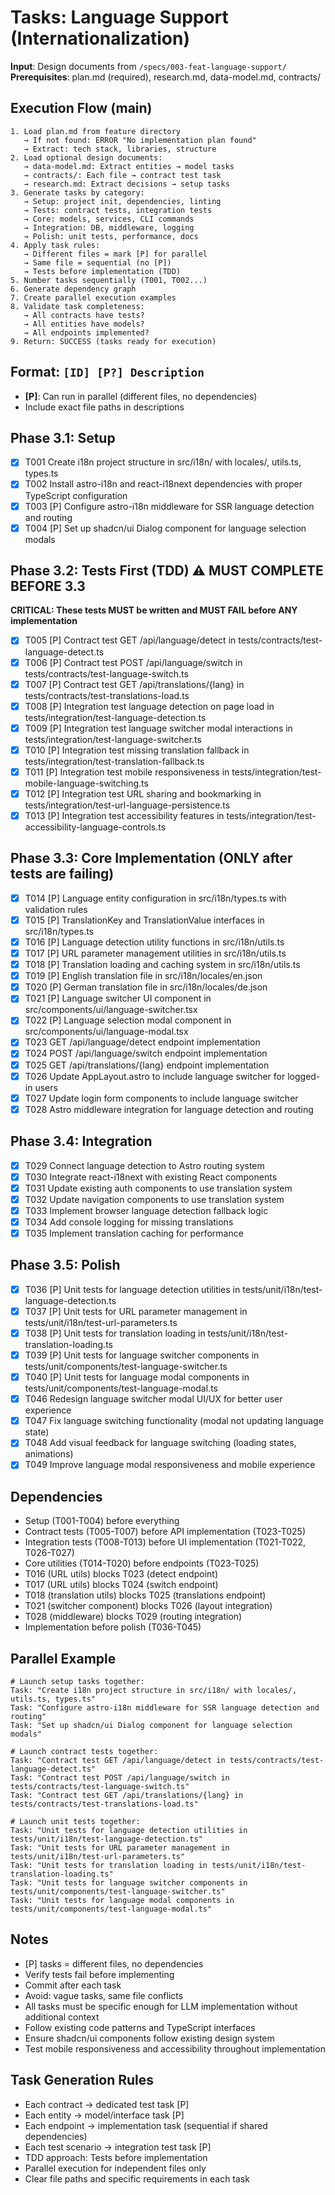 # Tasks: Language Support (Internationalization)

**Input**: Design documents from `/specs/003-feat-language-support/`
**Prerequisites**: plan.md (required), research.md, data-model.md, contracts/

## Execution Flow (main)
```
1. Load plan.md from feature directory
   → If not found: ERROR "No implementation plan found"
   → Extract: tech stack, libraries, structure
2. Load optional design documents:
   → data-model.md: Extract entities → model tasks
   → contracts/: Each file → contract test task
   → research.md: Extract decisions → setup tasks
3. Generate tasks by category:
   → Setup: project init, dependencies, linting
   → Tests: contract tests, integration tests
   → Core: models, services, CLI commands
   → Integration: DB, middleware, logging
   → Polish: unit tests, performance, docs
4. Apply task rules:
   → Different files = mark [P] for parallel
   → Same file = sequential (no [P])
   → Tests before implementation (TDD)
5. Number tasks sequentially (T001, T002...)
6. Generate dependency graph
7. Create parallel execution examples
8. Validate task completeness:
   → All contracts have tests?
   → All entities have models?
   → All endpoints implemented?
9. Return: SUCCESS (tasks ready for execution)
```

## Format: `[ID] [P?] Description`
- **[P]**: Can run in parallel (different files, no dependencies)
- Include exact file paths in descriptions

## Phase 3.1: Setup
- [x] T001 Create i18n project structure in src/i18n/ with locales/, utils.ts, types.ts
- [x] T002 Install astro-i18n and react-i18next dependencies with proper TypeScript configuration
- [x] T003 [P] Configure astro-i18n middleware for SSR language detection and routing
- [x] T004 [P] Set up shadcn/ui Dialog component for language selection modals

## Phase 3.2: Tests First (TDD) ⚠️ MUST COMPLETE BEFORE 3.3
**CRITICAL: These tests MUST be written and MUST FAIL before ANY implementation**
- [x] T005 [P] Contract test GET /api/language/detect in tests/contracts/test-language-detect.ts
- [x] T006 [P] Contract test POST /api/language/switch in tests/contracts/test-language-switch.ts
- [x] T007 [P] Contract test GET /api/translations/{lang} in tests/contracts/test-translations-load.ts
- [x] T008 [P] Integration test language detection on page load in tests/integration/test-language-detection.ts
- [x] T009 [P] Integration test language switcher modal interactions in tests/integration/test-language-switcher.ts
- [x] T010 [P] Integration test missing translation fallback in tests/integration/test-translation-fallback.ts
- [x] T011 [P] Integration test mobile responsiveness in tests/integration/test-mobile-language-switching.ts
- [x] T012 [P] Integration test URL sharing and bookmarking in tests/integration/test-url-language-persistence.ts
- [x] T013 [P] Integration test accessibility features in tests/integration/test-accessibility-language-controls.ts

## Phase 3.3: Core Implementation (ONLY after tests are failing)
- [x] T014 [P] Language entity configuration in src/i18n/types.ts with validation rules
- [x] T015 [P] TranslationKey and TranslationValue interfaces in src/i18n/types.ts
- [x] T016 [P] Language detection utility functions in src/i18n/utils.ts
- [x] T017 [P] URL parameter management utilities in src/i18n/utils.ts
- [x] T018 [P] Translation loading and caching system in src/i18n/utils.ts
- [x] T019 [P] English translation file in src/i18n/locales/en.json
- [x] T020 [P] German translation file in src/i18n/locales/de.json
- [x] T021 [P] Language switcher UI component in src/components/ui/language-switcher.tsx
- [x] T022 [P] Language selection modal component in src/components/ui/language-modal.tsx
- [x] T023 GET /api/language/detect endpoint implementation
- [x] T024 POST /api/language/switch endpoint implementation
- [x] T025 GET /api/translations/{lang} endpoint implementation
- [x] T026 Update AppLayout.astro to include language switcher for logged-in users
- [x] T027 Update login form components to include language switcher
- [x] T028 Astro middleware integration for language detection and routing

## Phase 3.4: Integration
- [x] T029 Connect language detection to Astro routing system
- [x] T030 Integrate react-i18next with existing React components
- [x] T031 Update existing auth components to use translation system
- [x] T032 Update navigation components to use translation system
- [x] T033 Implement browser language detection fallback logic
- [x] T034 Add console logging for missing translations
- [x] T035 Implement translation caching for performance

## Phase 3.5: Polish
- [x] T036 [P] Unit tests for language detection utilities in tests/unit/i18n/test-language-detection.ts
- [x] T037 [P] Unit tests for URL parameter management in tests/unit/i18n/test-url-parameters.ts
- [x] T038 [P] Unit tests for translation loading in tests/unit/i18n/test-translation-loading.ts
- [x] T039 [P] Unit tests for language switcher components in tests/unit/components/test-language-switcher.ts
- [x] T040 [P] Unit tests for language modal components in tests/unit/components/test-language-modal.ts
- [x] T046 Redesign language switcher modal UI/UX for better user experience
- [x] T047 Fix language switching functionality (modal not updating language state)
- [x] T048 Add visual feedback for language switching (loading states, animations)
- [x] T049 Improve language modal responsiveness and mobile experience

## Dependencies
- Setup (T001-T004) before everything
- Contract tests (T005-T007) before API implementation (T023-T025)
- Integration tests (T008-T013) before UI implementation (T021-T022, T026-T027)
- Core utilities (T014-T020) before endpoints (T023-T025)
- T016 (URL utils) blocks T023 (detect endpoint)
- T017 (URL utils) blocks T024 (switch endpoint)
- T018 (translation utils) blocks T025 (translations endpoint)
- T021 (switcher component) blocks T026 (layout integration)
- T028 (middleware) blocks T029 (routing integration)
- Implementation before polish (T036-T045)

## Parallel Example
```
# Launch setup tasks together:
Task: "Create i18n project structure in src/i18n/ with locales/, utils.ts, types.ts"
Task: "Configure astro-i18n middleware for SSR language detection and routing"
Task: "Set up shadcn/ui Dialog component for language selection modals"

# Launch contract tests together:
Task: "Contract test GET /api/language/detect in tests/contracts/test-language-detect.ts"
Task: "Contract test POST /api/language/switch in tests/contracts/test-language-switch.ts"
Task: "Contract test GET /api/translations/{lang} in tests/contracts/test-translations-load.ts"

# Launch unit tests together:
Task: "Unit tests for language detection utilities in tests/unit/i18n/test-language-detection.ts"
Task: "Unit tests for URL parameter management in tests/unit/i18n/test-url-parameters.ts"
Task: "Unit tests for translation loading in tests/unit/i18n/test-translation-loading.ts"
Task: "Unit tests for language switcher components in tests/unit/components/test-language-switcher.ts"
Task: "Unit tests for language modal components in tests/unit/components/test-language-modal.ts"
```

## Notes
- [P] tasks = different files, no dependencies
- Verify tests fail before implementing
- Commit after each task
- Avoid: vague tasks, same file conflicts
- All tasks must be specific enough for LLM implementation without additional context
- Follow existing code patterns and TypeScript interfaces
- Ensure shadcn/ui components follow existing design system
- Test mobile responsiveness and accessibility throughout implementation

## Task Generation Rules
- Each contract → dedicated test task [P]
- Each entity → model/interface task [P]
- Each endpoint → implementation task (sequential if shared dependencies)
- Each test scenario → integration test task [P]
- TDD approach: Tests before implementation
- Parallel execution for independent files only
- Clear file paths and specific requirements in each task
